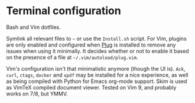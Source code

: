 
# Terminal configuration

Bash and Vim dotfiles.

Symlink all relevant files to `~` or use the `Install.sh` script. For Vim, plugins are only enabled
and configured when [Plug](https://github.com/junegunn/vim-plug) is installed to remove any issues
when using it minimally. It decides whether or not to enable it based on the presence of a file at
`~/.vim/autoload/plug.vim`.

Vim's configuration isn't that minimalistic anymore (though the UI is). `Ack`, `curl`, `ctags`,
`docker` and `xpdf` may be installed for a nice experience, as well as being compiled with Python
for Emacs org-mode support. Skim is used as VimTeX compiled document viewer. Tested on Vim 9, and
probably works on 7/8, but YMMV.
